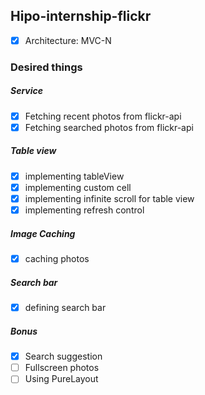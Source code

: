 ## Hipo-internship-flickr
- [x] Architecture: MVC-N

### Desired things

##### Service
- [x] Fetching recent photos from flickr-api
- [x] Fetching searched photos from flickr-api

##### Table view
- [x] implementing tableView
- [x] implementing custom cell
- [x] implementing infinite scroll for table view
- [x] implementing refresh control

##### Image Caching
- [x] caching photos

##### Search bar
- [x] defining search bar

##### Bonus
- [x] Search suggestion
- [ ] Fullscreen photos
- [ ] Using PureLayout
